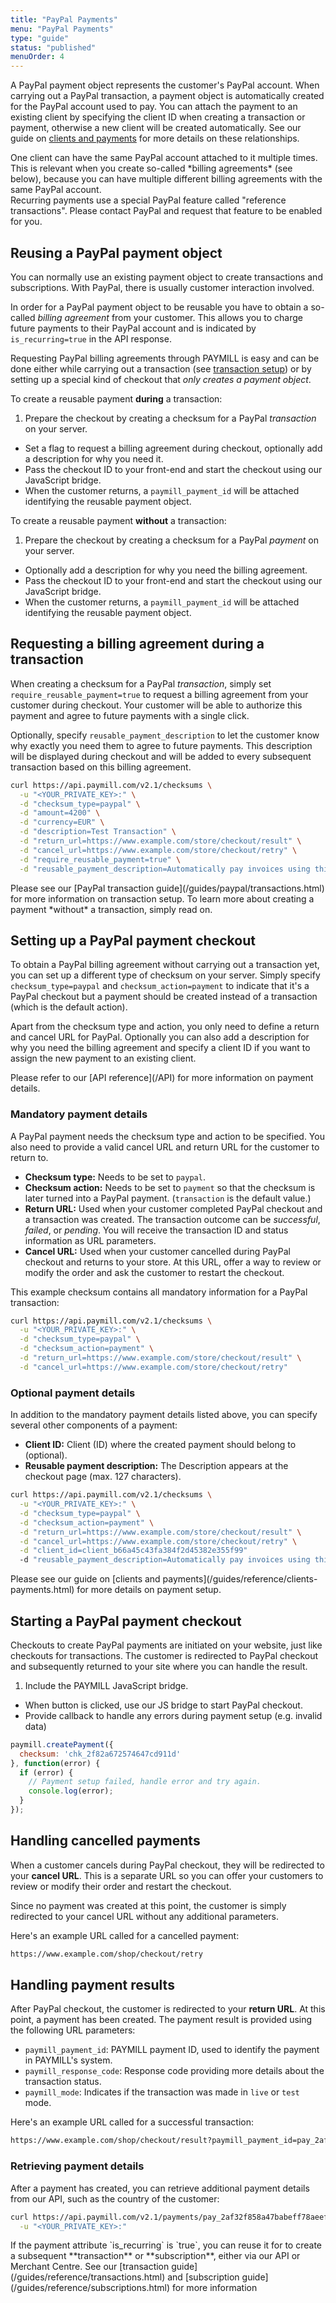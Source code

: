 ```yaml
---
title: "PayPal Payments"
menu: "PayPal Payments"
type: "guide"
status: "published"
menuOrder: 4
---
```


A PayPal payment object represents the customer's PayPal account. When carrying out a PayPal transaction, a payment object is automatically created for the PayPal account used to pay. You can attach the payment to an existing client by specifying the client ID when creating a transaction or payment, otherwise a new client will be created automatically. See our guide on [clients and payments](/guides/reference/clients-payments.html) for more details on these relationships.

<div class="info">
One client can have the same PayPal account attached to it multiple times. This is relevant when you create so-called *billing agreements* (see below), because you can have multiple different billing agreements with the same PayPal account.
</div>

<div class="important">
Recurring payments use a special PayPal feature called "reference transactions". Please contact PayPal and request that feature to be enabled for you.
</div>

## Reusing a PayPal payment object

You can normally use an existing payment object to create transactions and subscriptions. With PayPal, there is usually customer interaction involved.

In order for a PayPal payment object to be reusable you have to obtain a so-called *billing agreement* from your customer. This allows you to charge future payments to their PayPal account and is indicated by `is_recurring=true` in the API response.

Requesting PayPal billing agreements through PAYMILL is easy and can be done either while carrying out a transaction (see [transaction setup](/guides/paypal/transactions#transaction-setup)) or by setting up a special kind of checkout that *only creates a payment object*.

To create a reusable payment **during** a transaction:

1. Prepare the checkout by creating a checksum for a PayPal *transaction* on your server.
- Set a flag to request a billing agreement during checkout, optionally add a description for why you need it.
- Pass the checkout ID to your front-end and start the checkout using our JavaScript bridge.
- When the customer returns, a `paymill_payment_id` will be attached identifying the reusable payment object.

To create a reusable payment **without** a transaction:

1. Prepare the checkout by creating a checksum for a PayPal *payment* on your server.
- Optionally add a description for why you need the billing agreement.
- Pass the checkout ID to your front-end and start the checkout using our JavaScript bridge.
- When the customer returns, a `paymill_payment_id` will be attached identifying the reusable payment object.

## Requesting a billing agreement during a transaction

When creating a checksum for a PayPal *transaction*, simply set `require_reusable_payment=true` to request a billing agreement from your customer during checkout. Your customer will be able to authorize this payment and agree to future payments with a single click.

Optionally, specify `reusable_payment_description` to let the customer know why exactly you need them to agree to future payments. This description will be displayed during checkout and will be added to every subsequent transaction based on this billing agreement.

```sh
curl https://api.paymill.com/v2.1/checksums \
  -u "<YOUR_PRIVATE_KEY>:" \
  -d "checksum_type=paypal" \
  -d "amount=4200" \
  -d "currency=EUR" \
  -d "description=Test Transaction" \
  -d "return_url=https://www.example.com/store/checkout/result" \
  -d "cancel_url=https://www.example.com/store/checkout/retry" \
  -d "require_reusable_payment=true" \
  -d "reusable_payment_description=Automatically pay invoices using this account."
```

<div class="info">
Please see our [PayPal transaction guide](/guides/paypal/transactions.html) for more information on transaction setup. To learn more about creating a payment *without* a transaction, simply read on.
</div>

## Setting up a PayPal payment checkout

To obtain a PayPal billing agreement without carrying out a transaction yet, you can set up a different type of checksum on your server. Simply specify `checksum_type=paypal` and `checksum_action=payment` to indicate that it's a PayPal checkout but a payment should be created instead of a transaction (which is the default action).

Apart from the checksum type and action, you only need to define a return and cancel URL for PayPal. Optionally you can also add a description for why you need the billing agreement and specify a client ID if you want to assign the new payment to an existing client.

<div class="info">
Please refer to our [API reference](/API) for more information on payment details.
</div>

### Mandatory payment details

A PayPal payment needs the checksum type and action to be specified. You also need to provide a valid cancel URL and return URL for the customer to return to.

- **Checksum type:** Needs to be set to `paypal`.
- **Checksum action:** Needs to be set to `payment` so that the checksum is later turned into a PayPal payment. (`transaction` is the default value.)
- **Return URL:** Used when your customer completed PayPal checkout and a transaction was created. The transaction outcome can be *successful*, *failed*, or *pending*. You will receive the transaction ID and status information as URL parameters.
- **Cancel URL:** Used when your customer cancelled during PayPal checkout and returns to your store. At this URL, offer a way to review or modify the order and ask the customer to restart the checkout.

This example checksum contains all mandatory information for a PayPal transaction:

```sh
curl https://api.paymill.com/v2.1/checksums \
  -u "<YOUR_PRIVATE_KEY>:" \
  -d "checksum_type=paypal" \
  -d "checksum_action=payment" \
  -d "return_url=https://www.example.com/store/checkout/result" \
  -d "cancel_url=https://www.example.com/store/checkout/retry"
```

### Optional payment details

In addition to the mandatory payment details listed above, you can specify several other components of a payment:

- **Client ID:** Client (ID) where the created payment should belong to (optional).
- **Reusable payment description:** The Description appears at the checkout page (max. 127 characters).

```sh
curl https://api.paymill.com/v2.1/checksums \
  -u "<YOUR_PRIVATE_KEY>:" \
  -d "checksum_type=paypal" \
  -d "checksum_action=payment" \
  -d "return_url=https://www.example.com/store/checkout/result" \
  -d "cancel_url=https://www.example.com/store/checkout/retry" \
  -d "client_id=client_b66a45c43fa384f2d45382e355f99"
  -d "reusable_payment_description=Automatically pay invoices using this account."
```

<div class="info">
Please see our guide on [clients and payments](/guides/reference/clients-payments.html) for more details on payment setup.
</div>

## Starting a PayPal payment checkout

Checkouts to create PayPal payments are initiated on your website, just like checkouts for transactions. The customer is redirected to PayPal checkout and subsequently returned to your site where you can handle the result.

1. Include the PAYMILL JavaScript bridge.
- When button is clicked, use our JS bridge to start PayPal checkout.
- Provide callback to handle any errors during payment setup (e.g. invalid data)

```javascript
paymill.createPayment({
  checksum: 'chk_2f82a672574647cd911d'
}, function(error) {
  if (error) {
    // Payment setup failed, handle error and try again.
    console.log(error);
  }
});
```

## Handling cancelled payments

When a customer cancels during PayPal checkout, they will be redirected to your **cancel URL**. This is a separate URL so you can offer your customers to review or modify their order and restart the checkout.

Since no payment was created at this point, the customer is simply redirected to your cancel URL without any additional parameters.

Here's an example URL called for a cancelled payment:

```sh
https://www.example.com/shop/checkout/retry
```

## Handling payment results

After PayPal checkout, the customer is redirected to your **return URL**. At this point, a payment has been created. The payment result is provided using the following URL parameters:

- `paymill_payment_id`: PAYMILL payment ID, used to identify the payment in PAYMILL's system.
- `paymill_response_code`: Response code providing more details about the transaction status.
- `paymill_mode`: Indicates if the transaction was made in `live` or `test` mode.

Here's an example URL called for a successful transaction:

```sh
https://www.example.com/shop/checkout/result?paymill_payment_id=pay_2af32f858a47babeff78aeef&paymill_response_code=20000&paymill_mode=test
```

### Retrieving payment details

After a payment has created, you can retrieve additional payment details from our API, such as the country of the customer:

```sh
curl https://api.paymill.com/v2.1/payments/pay_2af32f858a47babeff78aeef \
  -u "<YOUR_PRIVATE_KEY>:"
```

<div class="info">
If the payment attribute `is_recurring` is `true`, you can reuse it for to create a subsequent **transaction** or **subscription**, either via our API or Merchant Centre. See our [transaction guide](/guides/reference/transactions.html) and [subscription guide](/guides/reference/subscriptions.html) for more information
</div>
